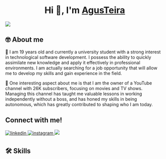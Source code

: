 <h1 align="center">Hi 👋, I'm <a href="https://github.com/agusteira" target="blank">
AgusTeira</a></h1>

<p align="left">
 <img src="https://readme-typing-svg.herokuapp.com/?lines=Welcome+to+my+GitHub+Profile!&center=true&width=360&height=30">
</p>

## 🤓 About me 
🚀 I am 19 years old and currently a university student with a strong interest in technological software development. I possess the ability to quickly assimilate new knowledge and apply it effectively in professional environments. I am actually searching for a job opportunity that will allow me to develop my skills and gain experience in the field.

📓 One interesting aspect about me is that I am the owner of a YouTube channel with 26K subscribers, focusing on movies and TV shows. Managing this channel has taught me valuable lessons in working independently without a boss, and has honed my skills in being autonomous, which has greatly contributed to shaping who I am today.

## Connect with me!
<a href="https://www.linkedin.com/in/agustin-gabriel-teira-025445277/" target="_blank">
<img src=https://img.shields.io/badge/linkedin-%2300acee.svg?color=405DE6&style=for-the-badge&logo=linkedin&logoColor=white alt=linkedin style="margin-bottom: 5px;" />
</a>
<a href="https://www.instagram.com/agus_teira" target="_blank">
<img src=https://img.shields.io/badge/instagram-%ff5851db.svg?color=C13584&style=for-the-badge&logo=instagram&logoColor=white alt=instagram style="margin-bottom: 5px;" />
</a>
<a target="_blank" href="mailto:agustin.g.teira@gmail.com"
><img src="https://img.shields.io/badge/-Gmail-D14836?style=for-the-badge&logo=Gmail&logoColor=white"></img></a>
&emsp;

## 🛠️ Skills


<!--
**agusteira/agusteira** is a ✨ _special_ ✨ repository because its `README.md` (this file) appears on your GitHub profile.

Here are some ideas to get you started:

- 🔭 I’m currently working on ...
- 🌱 I’m currently learning ...
- 👯 I’m looking to collaborate on ...
- 🤔 I’m looking for help with ...
- 💬 Ask me about ...
- 📫 How to reach me: ...
- 😄 Pronouns: ...
- ⚡ Fun fact: ...
-->
